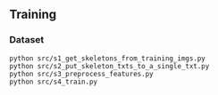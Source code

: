 ## Training

### Dataset 
```
python src/s1_get_skeletons_from_training_imgs.py
python src/s2_put_skeleton_txts_to_a_single_txt.py
python src/s3_preprocess_features.py
python src/s4_train.py
```

